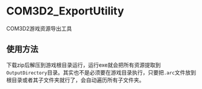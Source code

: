 # COM3D2_ExportUtility
COM3D2游戏资源导出工具
## 使用方法
下载zip后解压到游戏根目录运行，运行exe就会把所有资源提取到`OutputDirectory`目录。其实也不是必须要在游戏目录执行，只要把`.arc`文件放到根目录或者其子文件夹就行了，会自动遍历所有子文件夹。